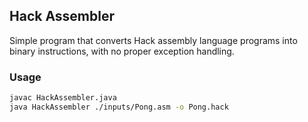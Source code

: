 ## Hack Assembler
Simple program that converts Hack assembly language programs into binary instructions, with no proper exception handling. 

### Usage
```bash
javac HackAssembler.java
java HackAssembler ./inputs/Pong.asm -o Pong.hack
```
